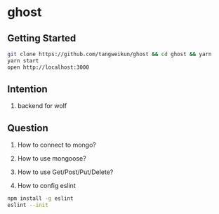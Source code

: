 # ghost

## Getting Started

```bash
git clone https://github.com/tangweikun/ghost && cd ghost && yarn
yarn start
open http://localhost:3000
```

## Intention

1. backend for wolf

## Question

1. How to connect to mongo?

1. How to use mongoose?

1. How to use Get/Post/Put/Delete?

1. How to config eslint

```bash
npm install -g eslint
eslint --init
```
